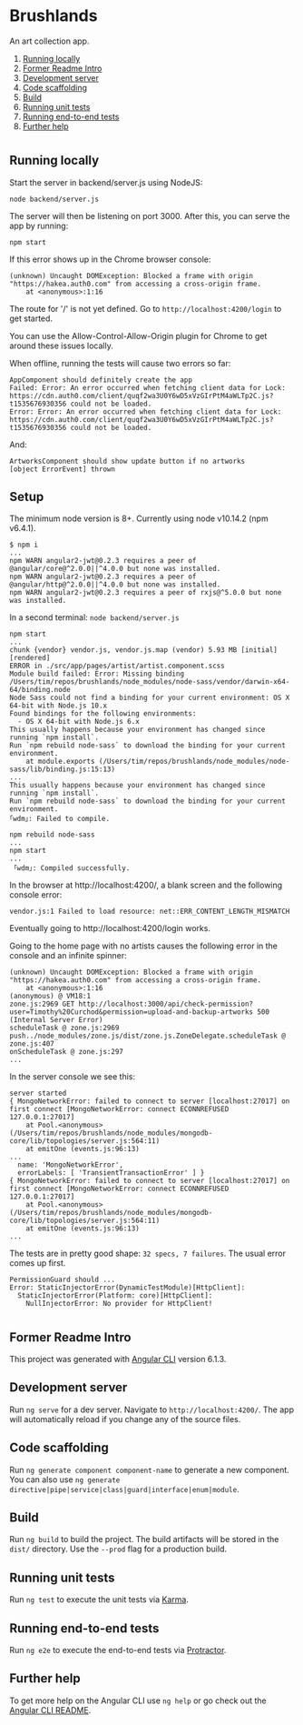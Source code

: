 # Brushlands

An art collection app.

1. [Running locally](#Running-locally)
2. [Former Readme Intro](#Former-Readme-Intro)
2. [Development server](#Development-server)
2. [Code scaffolding](#Code-scaffolding)
2. [Build](#Build)
2. [Running unit tests](#Running-unit-tests)
2. [Running end-to-end tests](#Running-end-to-end-tests)
2. [Further help](#Further-help)


#


## Running locally

Start the server in backend/server.js using NodeJS:
```
node backend/server.js
```

The server will then be listening on port 3000.  After this, you can serve the app by running:
```
npm start
```

If this error shows up in the Chrome browser console:
```
(unknown) Uncaught DOMException: Blocked a frame with origin "https://hakea.auth0.com" from accessing a cross-origin frame.
    at <anonymous>:1:16
```

The route for '/' is not yet defined.  Go to ```http://localhost:4200/login``` to get started.

You can use the Allow-Control-Allow-Origin plugin for Chrome to get around these issues locally.

When offline, running the tests will cause two errors so far:
```
AppComponent should definitely create the app
Failed: Error: An error occurred when fetching client data for Lock: https://cdn.auth0.com/client/quqf2wa3U0Y6wD5xVzGIrPtM4aWLTp2C.js?t1535676930356 could not be loaded.
Error: Error: An error occurred when fetching client data for Lock: https://cdn.auth0.com/client/quqf2wa3U0Y6wD5xVzGIrPtM4aWLTp2C.js?t1535676930356 could not be loaded.
```

And:
```
ArtworksComponent should show update button if no artworks
[object ErrorEvent] thrown
```

## Setup

The minimum node version is 8+.  Currently using node v10.14.2 (npm v6.4.1).
```
$ npm i
...
npm WARN angular2-jwt@0.2.3 requires a peer of @angular/core@^2.0.0||^4.0.0 but none was installed.
npm WARN angular2-jwt@0.2.3 requires a peer of @angular/http@^2.0.0||^4.0.0 but none was installed.
npm WARN angular2-jwt@0.2.3 requires a peer of rxjs@^5.0.0 but none was installed.
```

In a second terminal: ```node backend/server.js```

```
npm start
...
chunk {vendor} vendor.js, vendor.js.map (vendor) 5.93 MB [initial] [rendered]
ERROR in ./src/app/pages/artist/artist.component.scss
Module build failed: Error: Missing binding /Users/tim/repos/brushlands/node_modules/node-sass/vendor/darwin-x64-64/binding.node
Node Sass could not find a binding for your current environment: OS X 64-bit with Node.js 10.x
Found bindings for the following environments:
  - OS X 64-bit with Node.js 6.x
This usually happens because your environment has changed since running `npm install`.
Run `npm rebuild node-sass` to download the binding for your current environment.
    at module.exports (/Users/tim/repos/brushlands/node_modules/node-sass/lib/binding.js:15:13)
...
This usually happens because your environment has changed since running `npm install`.
Run `npm rebuild node-sass` to download the binding for your current environment.
｢wdm｣: Failed to compile.
```

```
npm rebuild node-sass
...
npm start
...
 ｢wdm｣: Compiled successfully.
```

In the browser at http://localhost:4200/, a blank screen and the following console error:
```
vendor.js:1 Failed to load resource: net::ERR_CONTENT_LENGTH_MISMATCH
```

Eventually going to http://localhost:4200/login works.

Going to the home page with no artists causes the following error in the console and an infinite spinner:
```
(unknown) Uncaught DOMException: Blocked a frame with origin "https://hakea.auth0.com" from accessing a cross-origin frame.
    at <anonymous>:1:16
(anonymous) @ VM18:1
zone.js:2969 GET http://localhost:3000/api/check-permission?user=Timothy%20Curchod&permission=upload-and-backup-artworks 500 (Internal Server Error)
scheduleTask @ zone.js:2969
push../node_modules/zone.js/dist/zone.js.ZoneDelegate.scheduleTask @ zone.js:407
onScheduleTask @ zone.js:297
...
```

In the server console we see this:
```
server started
{ MongoNetworkError: failed to connect to server [localhost:27017] on first connect [MongoNetworkError: connect ECONNREFUSED 127.0.0.1:27017]
    at Pool.<anonymous> (/Users/tim/repos/brushlands/node_modules/mongodb-core/lib/topologies/server.js:564:11)
    at emitOne (events.js:96:13)
...
  name: 'MongoNetworkError',
  errorLabels: [ 'TransientTransactionError' ] }
{ MongoNetworkError: failed to connect to server [localhost:27017] on first connect [MongoNetworkError: connect ECONNREFUSED 127.0.0.1:27017]
    at Pool.<anonymous> (/Users/tim/repos/brushlands/node_modules/mongodb-core/lib/topologies/server.js:564:11)
    at emitOne (events.js:96:13)
... 
```    

The tests are in pretty good shape: ```32 specs, 7 failures```.
The usual error comes up first.
```
PermissionGuard should ...
Error: StaticInjectorError(DynamicTestModule)[HttpClient]: 
  StaticInjectorError(Platform: core)[HttpClient]: 
    NullInjectorError: No provider for HttpClient!
```


#

## Former Readme Intro

This project was generated with [Angular CLI](https://github.com/angular/angular-cli) version 6.1.3.

## Development server

Run `ng serve` for a dev server. Navigate to `http://localhost:4200/`. The app will automatically reload if you change any of the source files.

## Code scaffolding

Run `ng generate component component-name` to generate a new component. You can also use `ng generate directive|pipe|service|class|guard|interface|enum|module`.

## Build

Run `ng build` to build the project. The build artifacts will be stored in the `dist/` directory. Use the `--prod` flag for a production build.

## Running unit tests

Run `ng test` to execute the unit tests via [Karma](https://karma-runner.github.io).

## Running end-to-end tests

Run `ng e2e` to execute the end-to-end tests via [Protractor](http://www.protractortest.org/).

## Further help

To get more help on the Angular CLI use `ng help` or go check out the [Angular CLI README](https://github.com/angular/angular-cli/blob/master/README.md).
